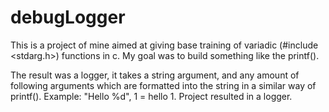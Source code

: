 # debugLogger
This is a project of mine aimed at giving base training of variadic (#include <stdarg.h>) functions in c. 
My goal was to build something like the printf().

The result was a logger, it takes a string argument, and any amount of following arguments which 
are formatted into the string in a similar way of printf(). Example: "Hello %d", 1 = hello 1. Project resulted in a logger. 
